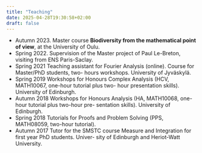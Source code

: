```yaml
---
title: "Teaching"
date: 2025-04-28T19:30:58+02:00
draft: false
---
```


* Autumn 2023. Master course **Biodiversity from the mathematical point of view**, at the University of
Oulu.
* Spring 2022. Supervision of the Master project of Paul Le-Breton, visiting from ENS Paris-Saclay.
* Spring 2021 Teaching assistant for Fourier Analysis (online). Course for Master/PhD students, two-
hours workshops. University of Jyväskylä.
* Spring 2019 Workshops for Honours Complex Analysis (HCV, MATH10067, one-hour tutorial plus two-
hour presentation skills). University of Edinburgh.
* Autumn 2018 Workshops for Honours Analysis (HA, MATH10068, one-hour tutorial plus two-hour pre-
sentation skills). University of Edinburgh.
* Spring 2018 Tutorials for Proofs and Problem Solving (PPS, MATH08059, two-hour tutorial).
* Autumn 2017 Tutor for the SMSTC course Measure and Integration for first year PhD students. Univer-
sity of Edinburgh and Heriot-Watt University.
